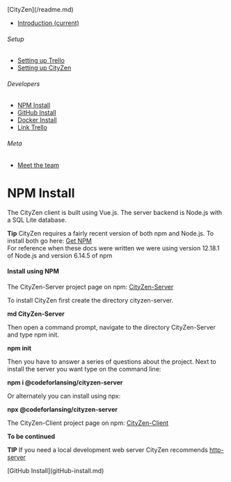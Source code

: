 <nav class="navbar navbar-dark fixed-top bg-dark flex-md-nowrap p-0 shadow">[CityZen](/readme.md)</nav>

<div class="container-fluid">

<div class="row">

<nav class="col-md-2 d-none d-md-block bg-light sidebar">

<div class="sidebar-sticky">

*   [<span data-feather="home"></span>Introduction <span class="sr-only">(current)</span>](/readme.md)

###### <span>Setup</span>[<span data-feather="plus-circle"></span>](#)

*   [<span data-feather="setup-trello"></span>Setting up Trello](/setting-up-trello.md)
*   [<span data-feather="setup-citiyzen"></span>Setting up CityZen](/setting-up-cityzen.md)

###### <span>Developers</span>[<span data-feather="plus-circle"></span>](#)

*   [<span data-feather="npm install"></span>NPM Install](/npm-install.md)
*   [<span data-feather="GitHub install"></span>GitHub Install](/gitHub-install.md)
*   [<span data-feather="Docker install"></span>Docker Install](/docker-install.md)
*   [<span data-feather="Link Trello"></span>Link Trello](/link-trello.md)

###### <span>Meta</span>[<span data-feather="plus-circle"></span>](#)

*   [<span data-feather="meet-the-team"></span>Meet the team](/meet-the-team.md)

</div>

</nav>

<main role="main" class="col-md-9 ml-sm-auto col-lg-10 px-4">

<div class="d-flex justify-content-between flex-wrap flex-md-nowrap align-items-center pt-3 pb-2 mb-3 border-bottom">

# NPM Install

</div>

<div class="col-md-9 text-justify align-top">The CityZen client is built using Vue.js. The server backend is Node.js with a SQL Lite database.

**Tip** CityZen requires a fairly recent version of both npm and Node.js. To install both go here: [Get NPM](https://www.npmjs.com/get-npm)  
For reference when these docs were written we were using version 12.18.1 of Node.js and version 6.14.5 of npm

#### Install using NPM

The CityZen-Server project page on npm: [CityZen-Server](https://www.npmjs.com/package/@codeforlansing/cityzen-server)

To install CityZen first create the directory cityzen-server.

**md CityZen-Server**

Then open a command prompt, navigate to the directory CityZen-Server and type npm init.

**npm init**

Then you have to answer a series of questions about the project. Next to install the server you want type on the command line:

**npm i @codeforlansing/cityzen-server**

Or alternately you can install using npx:

**npx @codeforlansing/cityzen-server**

The CityZen-Client project page on npm: [CityZen-Client](#)

**To be continued**

**TIP** If you need a local development web server CityZen recommends [http-server](https://www.npmjs.com/package/http-server)

<div class="col-md-5 text-justify float-right">[GitHub Install](gitHub-install.md)</div>

</div>

</main>

</div>

</div>